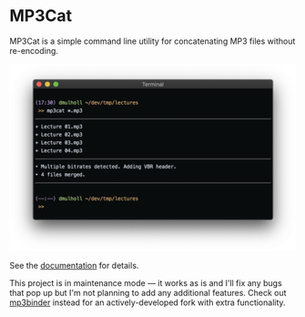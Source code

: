# MP3Cat

MP3Cat is a simple command line utility for concatenating MP3 files without re-encoding. 

<p align="center">
    <img src="mp3cat.png" width="600px">
</p>

See the [documentation](http://www.dmulholl.com/dev/mp3cat.html) for details.

This project is in maintenance mode &mdash; it works as is and I'll fix any bugs that pop up but I'm not planning to add any additional features. Check out [mp3binder](https://github.com/crra/mp3binder) instead for an actively-developed fork with extra functionality.
